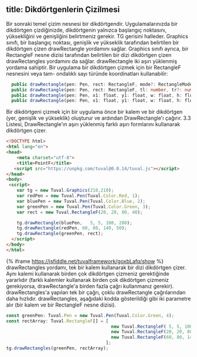 title: Dikdörtgenlerin Çizilmesi
---
Bir sonraki temel çizim nesnesi bir dikdörtgendir. Uygulamalarınızda bir dikdörtgen çizdiğinizde, dikdörtgenin yalnızca başlangıç noktasını, yüksekliğini ve genişliğini belirtmeniz gerekir. TG gerisini halleder.
Graphics sınıfı, bir başlangıç noktası, genişlik ve yükseklik tarafından belirtilen bir dikdörtgen çizen drawRectangle yordamını sağlar. Graphics sınıfı ayrıca, bir RectangleF nesne dizisi tarafından belirtilen bir dizi dikdörtgen çizen drawRectangles yordamını da sağlar.
drawRectangle iki aşırı yüklenmiş yordama sahiptir. Bir uygulama bir dikdörtgen çizmek için bir RectangleF nesnesini veya tam- ondalıklı sayı türünde koordinatları kullanabilir:
```typescript
  public drawRectangle(pen: Pen, rect: RectangleF, mode?: RectangleModes): void;
  public drawRectangle(pen: Pen, rect: RectangleF, tl: number, tr?: number, br?: number, bl?: number, mode?: RectangleModes): void;
  public drawRectangle(pen: Pen, x1: float, y1: float, w: float, h: float, mode?: RectangleModes): void;
  public drawRectangle(pen: Pen, x1: float, y1: float, w: float, h: float, tl: number, tr?: number, br?: number, bl?: number, mode?: RectangleModes): void;
```

Bir dikdörtgeni çizmek için bir uygulama önce bir kalem ve bir dikdörtgen (yer, genişlik ve yükseklik) oluşturur ve ardından DrawRectangle'ı çağırır. 3.3 Listesi, DrawRectangle'ın aşırı yüklenmiş farklı aşırı formlarını kullanarak dikdörtgen çizer.

```html
<!DOCTYPE html>
<html lang="en">
<head>
    <meta charset="utf-8">
    <title>PointF</title>
   <script src="https://unpkg.com/tuval@0.0.14/tuval.js"></script>
</head>
<body>
 <script>
    var tg = new Tuval.Graphics(210,210);
    var redPen = new Tuval.Pen(Tuval.Color.Red, 1);
    var bluePen = new Tuval.Pen(Tuval.Color.Blue, 2);
    var greenPen = new Tuval.Pen(Tuval.Color.Green, 3);
    var rect = new Tuval.RectangleF(20, 20, 80, 40);

    tg.drawRectangle(bluePen, 	5, 5, 100, 200);
    tg.drawRectangle(redPen, 60, 80, 140, 50);
    tg.drawRectangle(greenPen, rect);
  </script>
</body>
</html>
```
{% iframe https://jsfiddle.net/tuvalframework/goxbLafq/show %}
drawRectangles yordamı, tek bir kalem kullanarak bir dizi dikdörtgen çizer. Aynı kalemi kullanarak birden çok dikdörtgen çizmeniz gerektiğinde yararlıdır (farklı kalemler kullanarak birden çok dikdörtgen çizmeniz gerekiyorsa, drawRectangle'a birden fazla çağrı kullanmanız gerekir). drawRectangles'a yapılan tek bir çağrı, çoklu drawRectangle çağrılarından daha hızlıdır. drawRectangles, aşağıdaki kodda gösterildiği gibi iki parametre alır (bir kalem ve bir RectangleF nesne dizisi).

````typescript
const greenPen: Tuval.Pen = new Tuval.Pen(Tuval.Color.Green, 4);
const rectArray: Tuval.RectangleF[] = [
                                        new Tuval.RectangleF( 5, 5, 100, 200),
                                        new Tuval.RectangleF(20, 20, 80, 40),
                                        new Tuval.RectangleF(60, 80, 140, 50)
                                      ];
tg.drawRectangles(greenPen, rectArray);
````